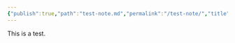 ```yaml
---
{"publish":true,"path":"test-note.md","permalink":"/test-note/","title":"Test Note"}
---
```



  

This is a test.